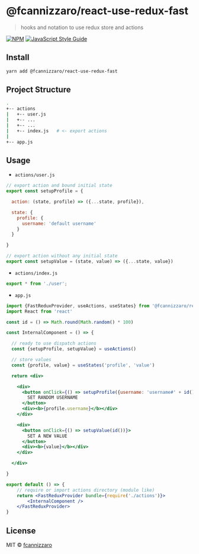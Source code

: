 # @fcannizzaro/react-use-redux-fast

> hooks and notation to use redux store and actions

[![NPM](https://img.shields.io/npm/v/@fcannizzaro/react-use-redux-fast.svg)](https://www.npmjs.com/package/@fcannizzaro/react-use-redux-fast) [![JavaScript Style Guide](https://img.shields.io/badge/code_style-standard-brightgreen.svg)](https://standardjs.com)

## Install

```bash
yarn add @fcannizzaro/react-use-redux-fast
```

## Project Structure

```bash
.
+-- actions
|   +-- user.js
|   +-- ...
|   +-- ...
|   +-- index.js   # <- export actions
|
+-- app.js

```

## Usage

- `actions/user.js`

```jsx
// export action and bound initial state
export const setupProfile = {

  action: (state, profile) => ({...state, profile}),

  state: {
    profile: {
      username: 'default username'
    }
  }

}

// export action without any initial state
export const setupValue = (state, value) => ({...state, value})

```

- `actions/index.js`

```jsx
export * from './user';
```

- `app.js`

```jsx
import {FastReduxProvider, useActions, useStates} from '@fcannizzaro/react-use-redux-fast'
import React from 'react'

const id = () => Math.round(Math.random() * 100)

const InternalComponent = () => {

  // ready to use dispatch actions
  const {setupProfile, setupValue} = useActions()

  // store values
  const {profile, value} = useStates('profile', 'value')

  return <div>

    <div>
      <button onClick={() => setupProfile({username: 'username#' + id()})}>
        SET RANDOM USERNAME
      </button>
      <div><b>{profile.username}</b></div>
    </div>

    <div>
      <button onClick={() => setupValue(id())}>
        SET A NEW VALUE
      </button>
      <div><b>{value}</b></div>
    </div>

  </div>

}

export default () => {
    // require or import actions directory (module like)
    return <FastReduxProvider bundle={require('./actions')}>
        <InternalComponent />
    </FastReduxProvider>
}
```

## License

MIT © [fcannizzaro](https://github.com/fcannizzaro)
